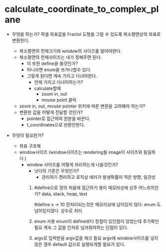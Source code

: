 # calculate_coordinate_to_complex_plane
- 무엇을 하는가?
	픽셀 좌표값을 Fractol 도형을 그릴 수 있도록 복소평면상의 좌표로 변환한다.
	- 복소평면의 전체크기와 window의 사이즈를 알아야한다.
	- 복소평면의 전체사이즈는 내가 정해주면 된다.
		- 이 또한 define을 쓸것인가?
		- 아니라면 enum을 쓰거나할수 있다.
		- 그렇게 된다면 계속 가지고 다녀야한다.
			- 언제 가지고 다녀야하는가?
			- calculate할때
				- zoom in, out
				- mouse point 클릭
	- zoom in, out, mouse pointer 위치에 따른 변환을 고려해야 하는가?
	- 변환한 값을 어떻게 전달할 것인가?
		- pointer로 접근하여 원본을 바꾼다.
		- t_coordinates으로 반환만한다.

- 무엇이 필요한가?
	- 좌표 구조체
	- window사이즈 (window사이즈는 rendering될 image이 사이즈와 동일하다.)
		- window 사이즈를 어떻게 처리하는게 나을것인가?
			- 낫다의 기준은 무엇인가?
				- 관리하기 편리하고 로직상 에러가 발생확률이 적은 방향, 일관성
			1. #define으로 정의
				처음에 접근하기 용이
				메모리상에 상주
				어느위치인가?
				data, stack, heap, text

				#define x -> 10
				전처리되는것은 메모리상에 남아있지 않다.
				enum 도 남아있지않다.
				상수로 처리

			2. enum 사용
				enum이 define보다 장점이 있던점이 있었는데 추가확인 필요
				계속 그 값을 인자로 넘겨줘야하는 단점이 있다.
			3. argv로 입력받음
				argv값을 체크 필요
				argv에 window사이즈를 넣지 않은 경우 default 값으로 실행되게할 필요가 있다.
